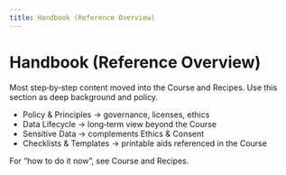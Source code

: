 ```yaml
---
title: Handbook (Reference Overview)
---
```


# Handbook (Reference Overview)

Most step‑by‑step content moved into the Course and Recipes. Use this section as deep background and policy.

- Policy & Principles → governance, licenses, ethics
- Data Lifecycle → long‑term view beyond the Course
- Sensitive Data → complements Ethics & Consent
- Checklists & Templates → printable aids referenced in the Course

For “how to do it now”, see Course and Recipes.

